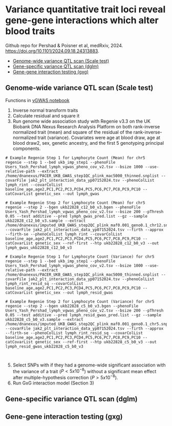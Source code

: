 # Variance quantitative trait loci reveal gene-gene interactions which alter blood traits

Github repo for Pershad & Poisner et al, medRxiv, 2024. https://doi.org/10.1101/2024.09.18.24313883.


<!--ts-->
   * [Genome-wide variance QTL scan (Scale test)](#scale)
   * [Gene-specific variance QTL scan (dglm)](#dglm)
   * [Gene-gene interaction testing (gxg)](#gxg)
<!--te-->

## Genome-wide variance QTL scan (Scale test)

Functions in [vGWAS notebook](https://github.com/bicklab/gxg-interaction-modeling/blob/main/vGWAS_code.ipynb)

1. Inverse normal transform traits
2. Calculate residual and square it
3. Run genome wide association study with Regenie v3.3 on the UK Biobank DNA Nexus Research Analysis Platform on both rank-inverse normalized trait (mean) and square of the residual of the rank-inverse-normalized trait (variance). Covariates were age at blood draw, age at blood draw2, sex, genetic ancestry, and the first 5 genotyping principal components.
```
# Example Regenie Step 1 for Lymphocyte Count (Mean) for chr5 
regenie --step 1 --bed ukb_imp_step1 --phenoFile Users_Yash_Pershad_lymph_vgwas_pheno_cov_v2.tsv --bsize 1000 --use-relative-path --extract /home/dnanexus/PACER_UKB_GWAS_step1QC_plink_mac5000_thinned.snplist --covarFile jak2_plt_interaction_data_yp07152024.tsv --phenoColList lymph_rint --covarColList baseline_age,age2,PC1,PC2,PC3,PCD4,PC5,PC6,PC7,PC8,PC9,PC10 --catCovarList genetic_sex --out lymph_gwas

# Example Regenie Step 2 for Lymphocyte Count (Mean) for chr5
regenie --step 2 --bgen ukb22828_c12_b0_v3.bgen --phenoFile Users_Yash_Pershad_lymph_vgwas_pheno_cov_v2.tsv --bsize 200 --pThresh 0.05 --test additive --pred lymph_gwas_pred.list --gz --sample ukb22828_c12_b0_v3.sample --extract /home/dnanexus/imputed_UKB_GWAS_step2QC_plink_maf0.001_geno0.1_chr12.snplist --covarFile jak2_plt_interaction_data_yp07152024.tsv --firth --approx --firth-se --phenoColList lymph_rint --covarColList baseline_age,age2,PC1,PC2,PC3,PCD4,PC5,PC6,PC7,PC8,PC9,PC10 --catCovarList genetic_sex --ref-first --htp ukb22828_c12_b0_v3 --out lymph_gwas_ukb22828_c12_b0_v3

# Example Regenie Step 1 for Lymphocyte Count (Variance) for chr5 
regenie --step 1 --bed ukb_imp_step1 --phenoFile Users_Yash_Pershad_lymph_vgwas_pheno_cov_v2.tsv --bsize 1000 --use-relative-path --extract /home/dnanexus/PACER_UKB_GWAS_step1QC_plink_mac5000_thinned.snplist --covarFile jak2_plt_interaction_data_yp07152024.tsv --phenoColList lymph_rint_resid_sq --covarColList baseline_age,age2,PC1,PC2,PC3,PCD4,PC5,PC6,PC7,PC8,PC9,PC10 --catCovarList genetic_sex --out lymph_resid_gwas

# Example Regenie Step 2 for Lymphocyte Count (Variance) for chr5
regenie --step 2 --bgen ukb22828_c5_b0_v3.bgen --phenoFile Users_Yash_Pershad_lymph_vgwas_pheno_cov_v2.tsv --bsize 200 --pThresh 0.05 --test additive --pred lymph_resid_gwas_pred.list --gz --sample ukb22828_c5_b0_v3.sample --extract /home/dnanexus/imputed_UKB_GWAS_step2QC_plink_maf0.001_geno0.1_chr5.snplist --covarFile jak2_plt_interaction_data_yp07152024.tsv --firth --approx --firth-se --phenoColList lymph_rint_resid_sq --covarColList baseline_age,age2,PC1,PC2,PC3,PCD4,PC5,PC6,PC7,PC8,PC9,PC10 --catCovarList genetic_sex --ref-first --htp ukb22828_c5_b0_v3 --out lymph_resid_gwas_ukb22828_c5_b0_v3



```
5. Select SNPs with if they had a genome-wide significant association with the variance of a trait ($P < 5x10^{-8}$) without a significant mean effect after multiple-hypothesis correction ($P > 5x10^{-8}$).
6. Run GxG interaction model (Section 3)


## Gene-specific variance QTL scan (dglm)


## Gene-gene interaction testing (gxg)




